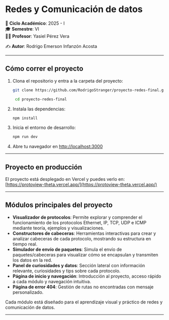 # Redes y Comunicación de datos
📅 **Ciclo Académico**: 2025 - I  
🎓 **Semestre**: VI  
👨‍🏫 **Profesor**: Yasiel Pérez Vera

✍ **Autor**: Rodrigo Emerson Infanzón Acosta

---

## Cómo correr el proyecto

1. Clona el repositorio y entra a la carpeta del proyecto:
   ```bash
   git clone https://github.com/RodrigoStranger/proyecto-redes-final.git
   
   ```
   ```bash
    cd proyecto-redes-final
    ```
2. Instala las dependencias:
   ```bash
   npm install
   ```
3. Inicia el entorno de desarrollo:
   ```bash
   npm run dev
   ```
4. Abre tu navegador en [http://localhost:3000](http://localhost:3000)

---

## Proyecto en producción

El proyecto está desplegado en Vercel y puedes verlo en:
[https://protoview-theta.vercel.app/](https://protoview-theta.vercel.app/)

---

## Módulos principales del proyecto

- **Visualizador de protocolos**: Permite explorar y comprender el funcionamiento de los protocolos Ethernet, IP, TCP, UDP e ICMP mediante teoría, ejemplos y visualizaciones.
- **Constructores de cabeceras**: Herramientas interactivas para crear y analizar cabeceras de cada protocolo, mostrando su estructura en tiempo real.
- **Simulador de envío de paquetes**: Simula el envío de paquetes/cabeceras para visualizar cómo se encapsulan y transmiten los datos en la red.
- **Panel de curiosidades y datos**: Sección lateral con información relevante, curiosidades y tips sobre cada protocolo.
- **Página de inicio y navegación**: Introducción al proyecto, acceso rápido a cada módulo y navegación intuitiva.
- **Página de error 404**: Gestión de rutas no encontradas con mensaje personalizado.

Cada módulo está diseñado para el aprendizaje visual y práctico de redes y comunicación de datos.

---
